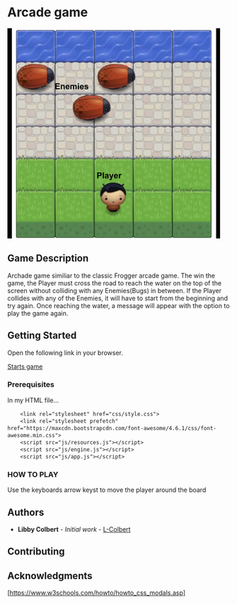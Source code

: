 # Arcade game

![Screenshot of game in play](images/game-screenshot.png "Screenshot of game in play")

## Game Description

Archade game similiar to the classic Frogger arcade game. The win the game, the Player must cross the road to reach the water on the top of the screen without colliding with any Enemies(Bugs) in between.  If the Player collides with any of the Enemies, it will have to start from the beginning and try again. Once reaching the water, a message will appear with the option to play the game again.

## Getting Started
Open the following link in your browser.

[Starts game](https://l-colbert.github.io/frontend-nanodegree-arcade-game/)

### Prerequisites

In my HTML file...
```
    <link rel="stylesheet" href="css/style.css">
    <link rel="stylesheet prefetch" href="https://maxcdn.bootstrapcdn.com/font-awesome/4.6.1/css/font-awesome.min.css">
    <script src="js/resources.js"></script>
    <script src="js/engine.js"></script>
    <script src="js/app.js"></script>

```

### HOW TO PLAY

Use the keyboards arrow keyst to move the player around the board


## Authors
* **Libby Colbert** - *Initial work* - [L-Colbert](https://github.com/L-Colbert)

## Contributing

## Acknowledgments

[https://www.w3schools.com/howto/howto_css_modals.asp]